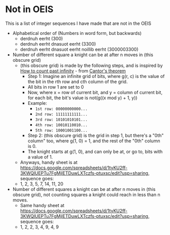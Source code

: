 # Not in OEIS
This is a list of integer sequences I have made that are not in the OEIS

* Alphabetical order of (Numbers in word form, but backwards)
   * derdnuh eerht (300)
   * derdnuh eerht dnasuot eerht (3300)
   * derdnuh eerht dnasuot eerht noillib eerht (3000003300)
* Number of different square a knight can be at after n moves in (this obscure grid)
   * (this obscure grid) is made by the following steps, and is inspired by [How to count past infinity](https://www.youtube.com/watch?v=SrU9YDoXE88) - from [Cantor's theorem](https://en.wikipedia.org/wiki/Cantor%27s_theorem)
      * Step 1: Imagine an infinite grid of bits, where g(r, c) is the value of the bit in the rth row and cth column of the grid.
      * All bits in row 1 are set to 0
      * Now, where x = row of current bit, and y = column of current bit, for each bit, the bit's value is not(g((x mod y) + 1, y))
      * Example:
         * ```1st row: 00000000000...```
         * ```2nd row: 11111111111...```
         * ```3rd row: 10101010101...```
         * ```4th row: 10010110010...```
         * ```5th row: 10001001100...```
      * Step 2: (this obscure grid) is the grid in step 1, but there's a "0th" column" too, where g(1, 0) = 1, and the rest of the "0th" column is 0.
      * The knight starts at g(1, 0), and can only be at, or go to, bits with a value of 1.
   * Anyways, handy sheet is at https://docs.google.com/spreadsheets/d/1tyKU2ff-3KWQlUEPTu7FgMjlETDuwLXTczfs-ptuxsc/edit?usp=sharing, sequence goes:
   * 1, 2, 3, 5, 7, 14, 11, 20
* Number of different squares a knight can be at after n moves in (this obscure grid), not counting squares a knight could reach in less than n moves.
   * Same handy sheet at https://docs.google.com/spreadsheets/d/1tyKU2ff-3KWQlUEPTu7FgMjlETDuwLXTczfs-ptuxsc/edit?usp=sharing, sequence goes:
   * 1, 2, 2, 3, 4, 9, 4, 9
